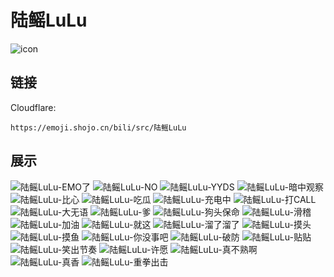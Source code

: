 # 陆鳐LuLu
![icon](https://emoji.shojo.cn/bili/src/陆鳐LuLu/icon.png)
## 链接
Cloudflare:
```
https://emoji.shojo.cn/bili/src/陆鳐LuLu
```
## 展示
![陆鳐LuLu-EMO了](https://emoji.shojo.cn/bili/src/陆鳐LuLu/陆鳐LuLu-EMO了.png)
![陆鳐LuLu-NO](https://emoji.shojo.cn/bili/src/陆鳐LuLu/陆鳐LuLu-NO.png)
![陆鳐LuLu-YYDS](https://emoji.shojo.cn/bili/src/陆鳐LuLu/陆鳐LuLu-YYDS.png)
![陆鳐LuLu-暗中观察](https://emoji.shojo.cn/bili/src/陆鳐LuLu/陆鳐LuLu-暗中观察.png)
![陆鳐LuLu-比心](https://emoji.shojo.cn/bili/src/陆鳐LuLu/陆鳐LuLu-比心.png)
![陆鳐LuLu-吃瓜](https://emoji.shojo.cn/bili/src/陆鳐LuLu/陆鳐LuLu-吃瓜.png)
![陆鳐LuLu-充电中](https://emoji.shojo.cn/bili/src/陆鳐LuLu/陆鳐LuLu-充电中.png)
![陆鳐LuLu-打CALL](https://emoji.shojo.cn/bili/src/陆鳐LuLu/陆鳐LuLu-打CALL.png)
![陆鳐LuLu-大无语](https://emoji.shojo.cn/bili/src/陆鳐LuLu/陆鳐LuLu-大无语.png)
![陆鳐LuLu-爹](https://emoji.shojo.cn/bili/src/陆鳐LuLu/陆鳐LuLu-爹.png)
![陆鳐LuLu-狗头保命](https://emoji.shojo.cn/bili/src/陆鳐LuLu/陆鳐LuLu-狗头保命.png)
![陆鳐LuLu-滑稽](https://emoji.shojo.cn/bili/src/陆鳐LuLu/陆鳐LuLu-滑稽.png)
![陆鳐LuLu-加油](https://emoji.shojo.cn/bili/src/陆鳐LuLu/陆鳐LuLu-加油.png)
![陆鳐LuLu-就这](https://emoji.shojo.cn/bili/src/陆鳐LuLu/陆鳐LuLu-就这.png)
![陆鳐LuLu-溜了溜了](https://emoji.shojo.cn/bili/src/陆鳐LuLu/陆鳐LuLu-溜了溜了.png)
![陆鳐LuLu-摸头](https://emoji.shojo.cn/bili/src/陆鳐LuLu/陆鳐LuLu-摸头.png)
![陆鳐LuLu-摸鱼](https://emoji.shojo.cn/bili/src/陆鳐LuLu/陆鳐LuLu-摸鱼.png)
![陆鳐LuLu-你没事吧](https://emoji.shojo.cn/bili/src/陆鳐LuLu/陆鳐LuLu-你没事吧.png)
![陆鳐LuLu-破防](https://emoji.shojo.cn/bili/src/陆鳐LuLu/陆鳐LuLu-破防.png)
![陆鳐LuLu-贴贴](https://emoji.shojo.cn/bili/src/陆鳐LuLu/陆鳐LuLu-贴贴.png)
![陆鳐LuLu-笑出节奏](https://emoji.shojo.cn/bili/src/陆鳐LuLu/陆鳐LuLu-笑出节奏.png)
![陆鳐LuLu-许愿](https://emoji.shojo.cn/bili/src/陆鳐LuLu/陆鳐LuLu-许愿.png)
![陆鳐LuLu-真不熟啊](https://emoji.shojo.cn/bili/src/陆鳐LuLu/陆鳐LuLu-真不熟啊.png)
![陆鳐LuLu-真香](https://emoji.shojo.cn/bili/src/陆鳐LuLu/陆鳐LuLu-真香.png)
![陆鳐LuLu-重拳出击](https://emoji.shojo.cn/bili/src/陆鳐LuLu/陆鳐LuLu-重拳出击.png)
